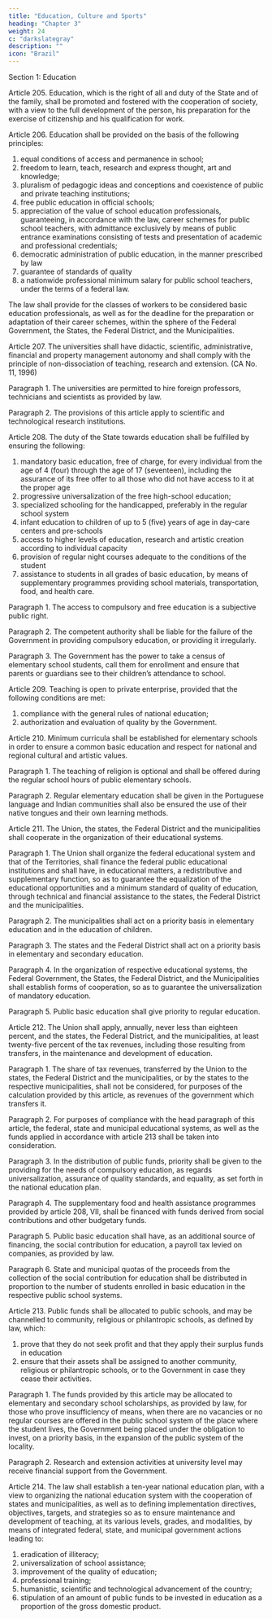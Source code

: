 ```yaml
---
title: "Education, Culture and Sports"
heading: "Chapter 3"
weight: 24
c: "darkslategray"
description: ""
icon: "Brazil"
---
```



Section 1: Education

Article 205.  Education, which is the right of all and duty of the State and of the
family, shall be promoted and fostered with the cooperation of society, with a view
to the full development of the person, his preparation for the exercise of citizenship
and his qualification for work.

Article 206. Education shall be provided on the basis of the following principles:

1. equal conditions of access and permanence in school;
2.  freedom to learn, teach, research and express thought, art and knowledge;
3.   pluralism of pedagogic ideas and conceptions and coexistence of public
and private teaching institutions;
4. free public education in official schools;
5. appreciation of the value of school education professionals, guaranteeing,
in accordance with the law, career schemes for public school teachers, with admittance
exclusively by means of public entrance examinations consisting of tests and
presentation of academic and professional credentials;
6.  democratic administration of public education, in the manner prescribed
by law
7.   guarantee of standards of quality
8.    a nationwide professional minimum salary for public school teachers, under the terms of a federal law.

The law shall provide for the classes of workers to be considered
basic education professionals, as well as for the deadline for the preparation or
adaptation of their career schemes, within the sphere of the Federal Government, the
States, the Federal District, and the Municipalities.

Article 207. The universities shall have didactic, scientific, administrative, financial
and property management autonomy and shall comply with the principle of non-dissociation of teaching, research and extension. (CA No. 11, 1996)

Paragraph 1. The universities are permitted to hire foreign professors, technicians
and scientists as provided by law.

Paragraph 2. The provisions of this article apply to scientific and technological
research institutions.

Article 208. The duty of the State towards education shall be fulfilled by ensuring the following:

1. mandatory basic education, free of charge, for every individual from the age of 4 (four) through the age of 17 (seventeen), including the assurance of its free offer to all those who did not have access to it at the proper age
2.  progressive universalization of the free high-school education;
3.   specialized schooling for the handicapped, preferably in the regular school system
4. infant education to children of up to 5 (five) years of age in day-care
centers and pre-schools
5. access to higher levels of education, research and artistic creation according to individual capacity
6.  provision of regular night courses adequate to the conditions of the student
7.   assistance to students in all grades of basic education, by means of supplementary programmes providing school materials, transportation, food, and health care.

Paragraph 1. The access to compulsory and free education is a subjective public right.

Paragraph 2. The competent authority shall be liable for the failure of the Government in providing compulsory education, or providing it irregularly. 

Paragraph 3. The Government has the power to take a census of elementary school students, call them for enrollment and ensure that parents or guardians see to their children’s attendance to school.

Article 209. Teaching is open to private enterprise, provided that the following conditions are met:
1. compliance with the general rules of national education;
2.  authorization and evaluation of quality by the Government.

Article 210. Minimum curricula shall be established for elementary schools in order to ensure a common basic education and respect for national and regional cultural and artistic values.

Paragraph 1. The teaching of religion is optional and shall be offered during the regular school hours of public elementary schools.

Paragraph 2. Regular elementary education shall be given in the Portuguese language and Indian communities shall also be ensured the use of their native tongues and their own learning methods.

Article 211.  The Union, the states, the Federal District and the municipalities shall
cooperate in the organization of their educational systems. 

Paragraph 1. The Union shall organize the federal educational system and that of the Territories, shall finance the federal public educational institutions and shall have, in educational matters, a redistributive and supplementary function, so as to guarantee the equalization of the educational opportunities and a minimum standard of quality of education, through technical and financial assistance to the states, the Federal District and the municipalities.

Paragraph 2. The municipalities shall act on a priority basis in elementary education and in the education of children.

Paragraph 3. The states and the Federal District shall act on a priority basis in elementary and secondary education.

Paragraph 4. In the organization of respective educational systems, the Federal Government, the States, the Federal District, and the Municipalities shall establish forms of cooperation, so as to guarantee the universalization of mandatory education. 

Paragraph 5. Public basic education shall give priority to regular education.

Article 212.  The Union shall apply, annually, never less than eighteen percent, and the states, the Federal District, and the municipalities, at least twenty-five percent of the tax revenues, including those resulting from transfers, in the maintenance and development of education.

Paragraph 1. The share of tax revenues, transferred by the Union to the states, the Federal District and the municipalities, or by the states to the respective municipalities, shall not be considered, for purposes of the calculation provided by this article, as revenues of the government which transfers it.

Paragraph 2. For purposes of compliance with the head paragraph of this article, the federal, state and municipal educational systems, as well as the funds applied in accordance with article 213 shall be taken into consideration.

Paragraph 3. In the distribution of public funds, priority shall be given to the providing for the needs of compulsory education, as regards universalization, assurance of quality standards, and equality, as set forth in the national education plan.

Paragraph 4. The supplementary food and health assistance programmes provided by article 208, VII, shall be financed with funds derived from social contributions and other budgetary funds.

Paragraph 5. Public basic education shall have, as an additional source of financing, the social contribution for education, a payroll tax levied on companies, as provided by law.

Paragraph 6. State and municipal quotas of the proceeds from the collection of the social contribution for education shall be distributed in proportion to the number of students enrolled in basic education in the respective public school systems.

Article 213.  Public funds shall be allocated to public schools, and may be channelled
to community, religious or philantropic schools, as defined by law, which:
1. prove that they do not seek profit and that they apply their surplus funds in education
2.  ensure that their assets shall be assigned to another community, religious or philantropic schools, or to the Government in case they cease their activities.

Paragraph 1. The funds provided by this article may be allocated to elementary and secondary school scholarships, as provided by law, for those who prove insufficiency of means, when there are no vacancies or no regular courses are offered in the public school system of the place where the student lives, the Government being placed under the obligation to invest, on a priority basis, in the expansion of the public system of the locality.

Paragraph 2. Research and extension activities at university level may receive financial support from the Government.

Article 214.  The law shall establish a ten-year national education plan, with a view to organizing the national education system with the cooperation of states and municipalities, as well as to defining implementation directives, objectives, targets, and strategies so as to ensure maintenance and development of teaching, at its various levels, grades, and modalities, by means of integrated federal, state, and municipal government actions leading to:

1. eradication of illiteracy;
2.  universalization of school assistance;
3.   improvement of the quality of education;
4. professional training;
5. humanistic, scientific and technological advancement of the country;
6.  stipulation of an amount of public funds to be invested in education as a
proportion of the gross domestic product.

